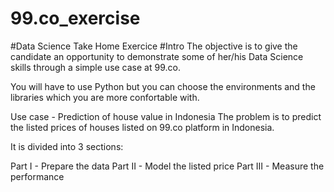 # 99.co_exercise

#Data Science Take Home Exercice
#Intro
The objective is to give the candidate an opportunity to demonstrate some of her/his Data Science skills through a simple use case at 99.co.

You will have to use Python but you can choose the environments and the libraries which you are more confortable with.

Use case - Prediction of house value in Indonesia
The problem is to predict the listed prices of houses listed on 99.co platform in Indonesia.

It is divided into 3 sections:

Part I - Prepare the data
Part II - Model the listed price
Part III - Measure the performance
